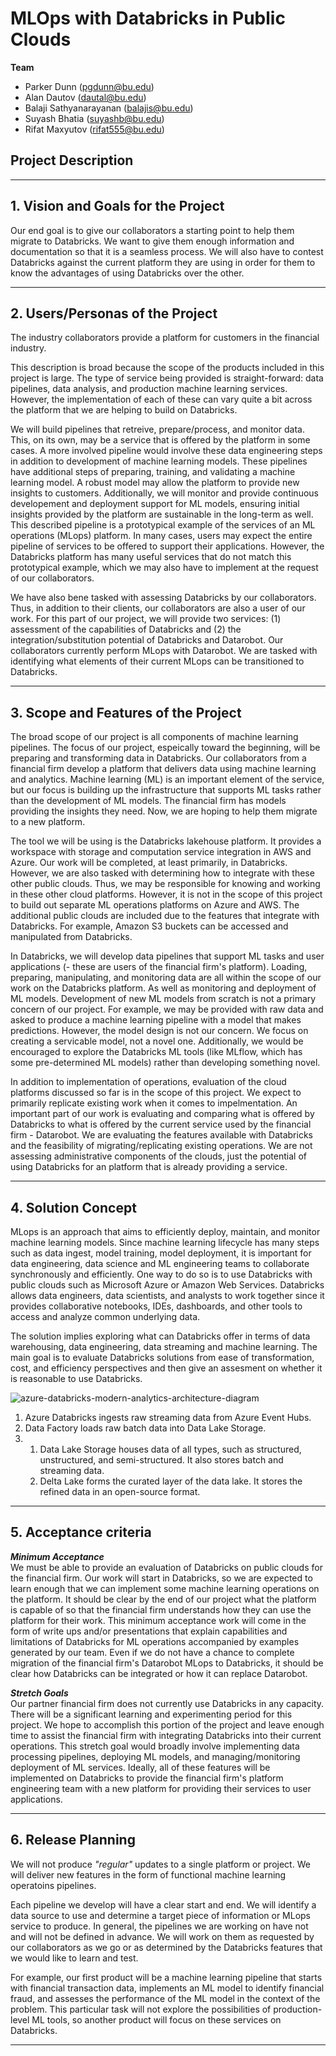 # MLOps with Databricks in Public Clouds

**Team**

* Parker Dunn (pgdunn@bu.edu)
* Alan Dautov (dautal@bu.edu)
* Balaji Sathyanarayanan (balajis@bu.edu)
* Suyash Bhatia (suyashb@bu.edu)
* Rifat Maxyutov (rifat555@bu.edu)

## Project Description

** **
## 1. Vision and Goals for the Project
Our end goal is to give our collaborators a starting point to help them migrate to Databricks. We want to give them enough information and documentation so that it is a seamless process. We will also have to contest Databricks against the current platform they are using in order for them to know the advantages of using Databricks over the other.

** **
## 2. Users/Personas of the Project

The industry collaborators provide a platform for customers in the financial industry.

This description is broad because the scope of the products included in this project is large. The type of service being provided is straight-forward: data pipelines, data analysis, and production machine learning services. However, the implementation of each of these can vary quite a bit across the platform that we are helping to build on Databricks.

We will build pipelines that retreive, prepare/process, and monitor data. This, on its own, may be a service that is offered by the platform in some cases. A more involved pipeline would involve these data engineering steps in addition to development of machine learning models. These pipelines have additional steps of preparing, training, and validating a machine learning model. A robust model may allow the platform to provide new insights to customers. Additionally, we will monitor and provide continuous developement and deployment support for ML models, ensuring initial insights provided by the platform are sustainable in the long-term as well. This described pipeline is a prototypical example of the services of an ML operations (MLops) platform. In many cases, users may expect the entire pipeline of services to be offered to support their applications. However, the Databricks platform has many useful services that do not match this prototypical example, which we may also have to implement at the request of our collaborators.

We have also bene tasked with assessing Databricks by our collaborators. Thus, in addition to their clients, our collaborators are also a user of our work. For this part of our project, we will provide two services: (1) assessment of the capabilities of Databricks and (2) the integration/substitution potential of Databricks and Datarobot. Our collaborators currently perform MLops with Datarobot. We are tasked with identifying what elements of their current MLops can be transitioned to Databricks.


** **
## 3. Scope and Features of the Project

The broad scope of our project is all components of machine learning pipelines. The focus of our project, espeically toward the beginning, will be preparing and transforming data in Databricks. Our collaborators from a financial firm develop a platform that delivers data using machine learning and analytics. Machine learning (ML) is an important element of the service, but our focus is building up the infrastructure that supports ML tasks rather than the development of ML models. The financial firm has models providing the insights they need. Now, we are hoping to help them migrate to a new platform.

The tool we will be using is the Databricks lakehouse platform. It provides a workspace with storage and computation service integration in AWS and Azure. Our work will be completed, at least primarily, in Databricks. However, we are also tasked with determining how to integrate with these other public clouds. Thus, we may be responsible for knowing and working in these other cloud platforms. However, it is not in the scope of this project to build out separate ML operations platforms on Azure and AWS. The additional public clouds are included due to the features that integrate with Databricks. For example, Amazon S3 buckets can be accessed and manipulated from Databricks.

In Databricks, we will develop data pipelines that support ML tasks and user applications (- these are users of the financial firm's platform). Loading, preparing, manipulating, and monitoring data are all within the scope of our work on the Databricks platform. As well as monitoring and deployment of ML models. Development of new ML models from scratch is not a primary concern of our project. For example, we may be provided with raw data and asked to produce a machine learning pipeline with a model that makes predictions. However, the model design is not our concern. We focus on creating a servicable model, not a novel one. Additionally, we would be encouraged to explore the Databricks ML tools (like MLflow, which has some pre-determined ML models) rather than developing something novel.

In addition to implementation of operations, evaluation of the cloud platforms discussed so far is in the scope of this project. We expect to primarily replicate existing work when it comes to impelmentation. An important part of our work is evaluating and comparing what is offered by Databricks to what is offered by the current service used by the financial firm - Datarobot. We are evaluating the features available with Databricks and the feasibility of migrating/replicating existing operations. We are not assessing administrative components of the clouds, just the potential of using Databricks for an platform that is already providing a service.


** **
## 4. Solution Concept
MLops is an approach that aims to efficiently deploy, maintain, and monitor machine learning models. Since machine learning lifecycle has many steps such as data ingest, model training, model deployment, it is important for data engineering, data science and ML engineering teams to collaborate synchronously and efficiently. One way to do so is to use Databricks with public clouds such as Microsoft Azure or Amazon Web Services. Databricks allows data engineers, data scientists, and analysts to work together since it provides collaborative notebooks, IDEs, dashboards, and other tools to access and analyze common underlying data. 

The solution implies exploring what can Databricks offer in terms of data warehousing, data engineering, data streaming and machine learning. The main goal is to evaluate Databricks solutions from ease of transformation, cost, and efficiency perspectives and then give an assesment on whether it is reasonable to use Databricks.

![azure-databricks-modern-analytics-architecture-diagram](https://user-images.githubusercontent.com/75428513/194418588-d0de82ac-da30-41fb-9548-e236f2576045.png)

1. Azure Databricks ingests raw streaming data from Azure Event Hubs.
2. Data Factory loads raw batch data into Data Lake Storage.
3.  
    1. Data Lake Storage houses data of all types, such as structured, unstructured, and semi-structured. It also stores batch and streaming data.
    2. Delta Lake forms the curated layer of the data lake. It stores the refined data in an open-source format.


** **
## 5. Acceptance criteria

__*Minimum Acceptance*__  
We must be able to provide an evaluation of Databricks on public clouds for the financial firm. Our work will start in Databricks, so we are expected to learn enough that we can implement some machine learning operations on the platform. It should be clear by the end of our project what the platform is capable of so that the financial firm understands how they can use the platform for their work. This minimum acceptance work will come in the form of write ups and/or presentations that explain capabilities and limitations of Databricks for ML operations accompanied by examples generated by our team. Even if we do not have a chance to complete migration of the financial firm's Datarobot MLops to Databricks, it should be clear how Databricks can be integrated or how it can replace Datarobot.

__*Stretch Goals*__  
Our partner financial firm does not currently use Databricks in any capacity. There will be a significant learning and experimenting period for this project. We hope to accomplish this portion of the project and leave enough time to assist the financial firm with integrating Databricks into their current operations.
This stretch goal would broadly involve implementing data processing pipelines, deploying ML models, and managing/monitoring deployment of ML services. Ideally, all of these features will be implemented on Databricks to provide the financial firm's platform engineering team with a new platform for providing their services to user applications.

** **
## 6. Release Planning

We will not produce *"regular"* updates to a single platform or project. We will deliver new features in the form of functional machine learning operatoins pipelines.

Each pipeline we develop will have a clear start and end. We will identify a data source to use and determine a target piece of information or MLops service to produce. In general, the pipelines we are working on have not and will not be defined in advance. We will work on them as requested by our collaborators as we go or as determined by the Databricks features that we would like to learn and test.

For example, our first product will be a machine learning pipeline that starts with financial transaction data, implements an ML model to identify financial fraud, and assesses the performance of the ML model in the context of the problem. This particular task will not explore the possibilities of production-level ML tools, so another product will focus on these services on Databricks.

** **
